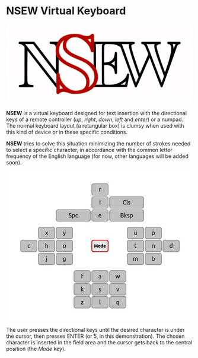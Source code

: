 NSEW Virtual Keyboard
=====================

![NSEW Virtual Keyboard](images/logo.png)

**NSEW** is a virtual keyboard designed for text insertion with the directional keys of a remote controller (_up_, _right_, _down_, _left_ and _enter_) or a numpad. The normal keyboard layout (a retangular box) is clumsy when used with this kind of device or in these specific conditions.

**NSEW** tries to solve this situation minimizing the number of strokes needed to select a specific character, in accordance with the common letter frequency of the English language (for now, other languages will be added soon).

<p align="center">
  <img src="images/nsew.jpg" alt="NSEW Virtual Keyboard"/></a>
</p>

The user presses the directional keys until the desired character is under the cursor, then presses ENTER (or 5, in this demonstration). The chosen character is inserted in the field area and the cursor gets back to the central position (the _Mode_ key).

